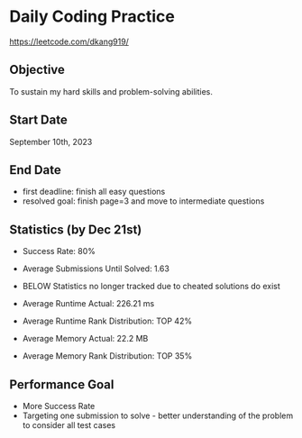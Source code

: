 # Daily Coding Practice 
https://leetcode.com/dkang919/

## Objective
To sustain my hard skills and problem-solving abilities.

## Start Date
September 10th, 2023

## End Date
- first deadline: finish all easy questions
- resolved goal: finish page=3 and move to intermediate questions

## Statistics (by Dec 21st)
- Success Rate: 80%
- Average Submissions Until Solved: 1.63
  
- BELOW Statistics no longer tracked due to cheated solutions do exist
- Average Runtime Actual: 226.21 ms
- Average Runtime Rank Distribution: TOP 42%
- Average Memory Actual: 22.2 MB
- Average Memory Rank Distribution: TOP 35%

## Performance Goal
- More Success Rate
- Targeting one submission to solve - better understanding of the problem to consider all test cases
